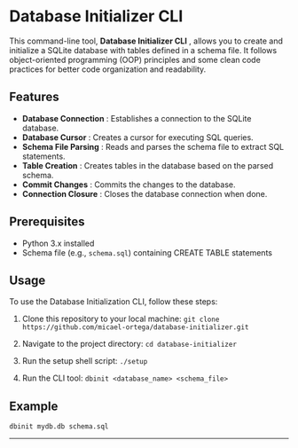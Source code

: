 # Database Initializer CLI

This command-line tool,  **Database Initializer CLI** , allows you to create and initialize a SQLite database with tables defined in a schema file. It follows object-oriented programming (OOP) principles and some clean code practices for better code organization and readability.


## Features

* **Database Connection** : Establishes a connection to the SQLite database.
* **Database Cursor** : Creates a cursor for executing SQL queries.
* **Schema File Parsing** : Reads and parses the schema file to extract SQL statements.
* **Table Creation** : Creates tables in the database based on the parsed schema.
* **Commit Changes** : Commits the changes to the database.
* **Connection Closure** : Closes the database connection when done.

## Prerequisites

* Python 3.x installed
* Schema file (e.g., `schema.sql`) containing CREATE TABLE statements

## Usage

To use the Database Initialization CLI, follow these steps:

1. Clone this repository to your local machine:
   `git clone https://github.com/micael-ortega/database-initializer.git `

2. Navigate to the project directory:
   `cd database-initializer`

3. Run the setup shell script:
   `./setup`

4. Run the CLI tool:
   `dbinit <database_name> <schema_file>`


## Example

`dbinit mydb.db schema.sql`

---
